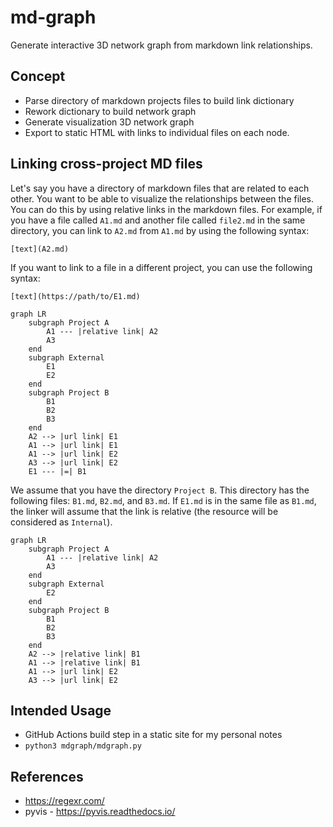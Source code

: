 # md-graph
Generate interactive 3D network graph from markdown link relationships.

## Concept
- Parse directory of markdown projects files to build link dictionary
- Rework dictionary to build network graph
- Generate visualization 3D network graph
- Export to static HTML with links to individual files on each node.

## Linking cross-project MD files
Let's say you have a directory of markdown files that are related to each other.  You want to be able to visualize the relationships between the files.  You can do this by using relative links in the markdown files.  For example, if you have a file called ```A1.md``` and another file called ```file2.md``` in the same directory, you can link to ```A2.md``` from ```A1.md``` by using the following syntax:

```[text](A2.md)```

If you want to link to a file in a different project, you can use the following syntax:

```[text](https://path/to/E1.md)```

```mermaid
graph LR
    subgraph Project A
        A1 --- |relative link| A2
        A3
    end
    subgraph External
        E1
        E2
    end
    subgraph Project B
        B1
        B2 
        B3
    end
    A2 --> |url link| E1
    A1 --> |url link| E1
    A1 --> |url link| E2
    A3 --> |url link| E2
    E1 --- |=| B1
```

We assume that you have the directory `Project B`. This directory has the following files: `B1.md`, `B2.md`, and `B3.md`. If `E1.md` is in the same file as `B1.md`, the linker will assume that the link is relative (the resource will be considered as `Internal`).

```mermaid
graph LR
    subgraph Project A
        A1 --- |relative link| A2
        A3
    end
    subgraph External
        E2
    end
    subgraph Project B
        B1
        B2 
        B3
    end
    A2 --> |relative link| B1
    A1 --> |relative link| B1
    A1 --> |url link| E2
    A3 --> |url link| E2
```

## Intended Usage
- GitHub Actions build step in a static site for my personal notes
- ```python3 mdgraph/mdgraph.py```

## References
- https://regexr.com/
- pyvis - https://pyvis.readthedocs.io/
